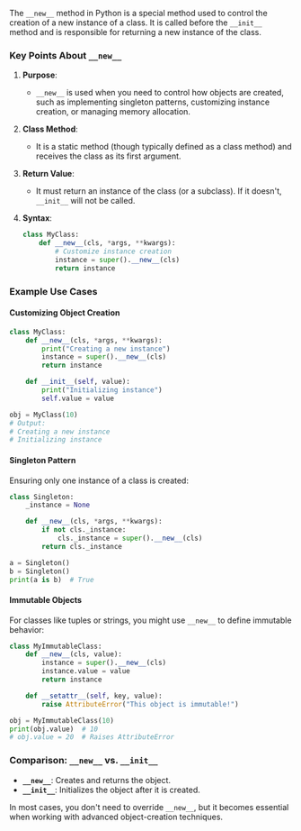The `__new__` method in Python is a special method used to control the creation of a new instance of a class. It is called before the `__init__` method and is responsible for returning a new instance of the class. 

### Key Points About `__new__`
1. **Purpose**: 
   - `__new__` is used when you need to control how objects are created, such as implementing singleton patterns, customizing instance creation, or managing memory allocation.

2. **Class Method**:
   - It is a static method (though typically defined as a class method) and receives the class as its first argument.

3. **Return Value**:
   - It must return an instance of the class (or a subclass). If it doesn't, `__init__` will not be called.

4. **Syntax**:
   ```python
   class MyClass:
       def __new__(cls, *args, **kwargs):
           # Customize instance creation
           instance = super().__new__(cls)
           return instance
   ```

### Example Use Cases

#### Customizing Object Creation
```python
class MyClass:
    def __new__(cls, *args, **kwargs):
        print("Creating a new instance")
        instance = super().__new__(cls)
        return instance

    def __init__(self, value):
        print("Initializing instance")
        self.value = value

obj = MyClass(10)
# Output:
# Creating a new instance
# Initializing instance
```

#### Singleton Pattern
Ensuring only one instance of a class is created:
```python
class Singleton:
    _instance = None

    def __new__(cls, *args, **kwargs):
        if not cls._instance:
            cls._instance = super().__new__(cls)
        return cls._instance

a = Singleton()
b = Singleton()
print(a is b)  # True
```

#### Immutable Objects
For classes like tuples or strings, you might use `__new__` to define immutable behavior:
```python
class MyImmutableClass:
    def __new__(cls, value):
        instance = super().__new__(cls)
        instance.value = value
        return instance

    def __setattr__(self, key, value):
        raise AttributeError("This object is immutable!")

obj = MyImmutableClass(10)
print(obj.value)  # 10
# obj.value = 20  # Raises AttributeError
```

### Comparison: `__new__` vs. `__init__`
- **`__new__`**: Creates and returns the object.
- **`__init__`**: Initializes the object after it is created.

In most cases, you don't need to override `__new__`, but it becomes essential when working with advanced object-creation techniques.
